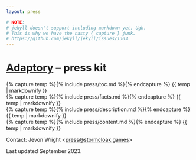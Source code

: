 ```yaml
---
layout: press

# NOTE:
# jekyll doesn't support including markdown yet. Ugh.
# This is why we have the nasty { capture } junk.
# https://github.com/jekyll/jekyll/issues/1303
---
```


# [Adaptory](/) – press kit

<section class="toc">
  {% capture temp %}{% include press/toc.md %}{% endcapture %}
  {{ temp | markdownify }}
</section>

<section class="facts">
  {% capture temp %}{% include press/facts.md %}{% endcapture %}
  {{ temp | markdownify }}
</section>

<section class="description">
  {% capture temp %}{% include press/description.md %}{% endcapture %}
  {{ temp | markdownify }}
</section>

<section class="content">
  {% capture temp %}{% include press/content.md %}{% endcapture %}
  {{ temp | markdownify }}
</section>

Contact: Jevon Wright <[press@stormcloak.games](mailto:press@stormcloak.games)>

Last updated September 2023.
